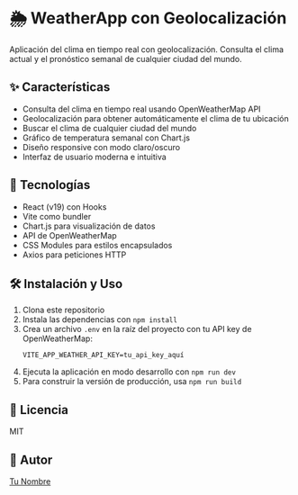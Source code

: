 # 🌦️ WeatherApp con Geolocalización

Aplicación del clima en tiempo real con geolocalización. Consulta el clima actual y el pronóstico semanal de cualquier ciudad del mundo.

## ✨ Características

- Consulta del clima en tiempo real usando OpenWeatherMap API
- Geolocalización para obtener automáticamente el clima de tu ubicación
- Buscar el clima de cualquier ciudad del mundo
- Gráfico de temperatura semanal con Chart.js
- Diseño responsive con modo claro/oscuro
- Interfaz de usuario moderna e intuitiva

## 🚀 Tecnologías

- React (v19) con Hooks
- Vite como bundler
- Chart.js para visualización de datos
- API de OpenWeatherMap
- CSS Modules para estilos encapsulados
- Axios para peticiones HTTP

## 🛠️ Instalación y Uso

1. Clona este repositorio
2. Instala las dependencias con `npm install`
3. Crea un archivo `.env` en la raíz del proyecto con tu API key de OpenWeatherMap:
   ```
   VITE_APP_WEATHER_API_KEY=tu_api_key_aquí
   ```
4. Ejecuta la aplicación en modo desarrollo con `npm run dev`
5. Para construir la versión de producción, usa `npm run build`

## 📝 Licencia

MIT

## 👤 Autor

[Tu Nombre](https://github.com/tuusuario)

